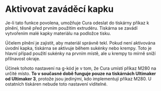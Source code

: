 Aktivovat zaváděcí kapku
====
Je-li tato funkce povolena, umožňuje Cura odeslat do tiskárny příkaz k plnění, těsně před prvním použitím extrudéru. Tiskárna se zavádí vytvořením malé kapky materiálu na podložce tisku.

Účelem plnění je zajistit, aby materiál správně tekl. Pokud není aktivována úvodní kapka, tiskárna se aktivuje během sukénky nebo krempy. Toto je hlavní případ použití sukénky na prvním místě, ale u krempy to mírně sníží přilnavost okraje.

Účinek tohoto nastavení na g-kód je v tom, že Cura umístí příkaz M280 na určité místo. **To v současné době funguje pouze na tiskárnách Ultimaker od Ultimaker 3**, protože jsou jedinými, kdo implementují příkaz M280. U ostatních tiskáren nebude toto nastavení viditelné.
